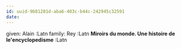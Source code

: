 ```yaml
---
id: uuid-9b81201d-aba6-403c-b44c-242945c32591
date: 
---
```


given: Alain :Latn
family: Rey :Latn
**Miroirs du monde. Une histoire de le'encyclopedisme** :Latn